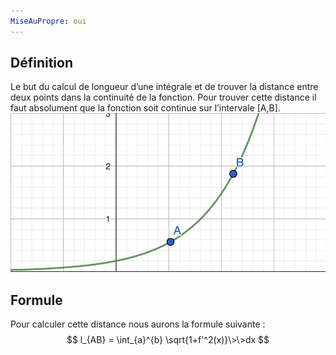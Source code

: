 ```yaml
---
MiseAuPropre: oui
---
```


## Définition
Le but du calcul de longueur d’une intégrale et de trouver la distance entre deux points dans la continuité de la fonction. Pour trouver cette distance il faut absolument que la fonction soit continue sur l’intervale [A,B].
![](/_src/img/docs/Untitled.png)

## Formule
Pour calculer cette distance nous aurons la formule suivante :
$$
l_{AB} = \int_{a}^{b} \sqrt{1+f'^2(x)}\>\>dx
$$